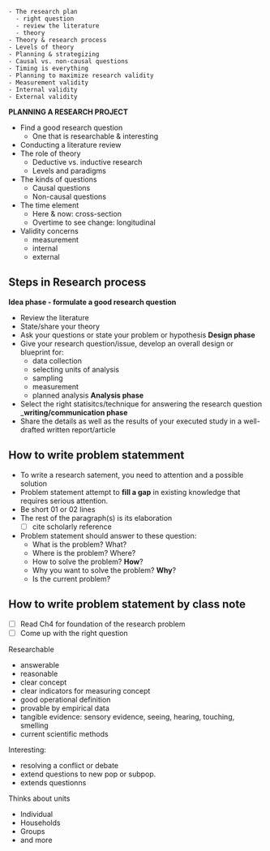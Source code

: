 ```
- The research plan
  - right question
  - review the literature
  - theory
- Theory & research process
- Levels of theory
- Planning & strategizing
- Causal vs. non-causal questions
- Timing is everything
- Planning to maximize research validity
- Measurement validity
- Internal validity
- External validity
```

__PLANNING A RESEARCH PROJECT__

- Find a good research question
  - One that is researchable & interesting
- Conducting a literature review
- The role of theory
  - Deductive vs. inductive research
  - Levels and paradigms
- The kinds of questions
  - Causal questions
  - Non-causal questions
- The time element
  - Here & now: cross-section
  - Overtime to see change: longitudinal
- Validity concerns
  - measurement
  - internal
  - external
## Steps in Research process
__Idea phase - formulate a good research question__
- Review the literature
- State/share your theory
- Ask your questions or state your problem or hypothesis
__Design phase__
- Give your research question/issue, develop an overall design or blueprint for:
  - data collection
  - selecting units of analysis
  - sampling
  - measurement
  - planned analysis
__Analysis phase__
- Select the right statisitcs/technique for answering the research question
___writing/communication phase__
- Share the details as well as the results of your executed study in a well-drafted written report/article


## How to write problem statemment
- To write a research satement, you need to attention and a possible solution
- Problem statement attempt to __fill a gap__ in existing knowledge that requires serious attention.
- Be short 01 or 02 lines
- The rest of the paragraph(s) is its elaboration
  - [ ] cite scholarly reference
- Problem statement should answer to these question:
    - What is the problem? What?
    - Where is the problem? Where?
    - How to solve the problem? **How**?
    - Why you want to solve the problem? **Why**?
    - Is the current problem?

## How to write problem statement by class note
- [ ] Read Ch4 for foundation of the research problem
- [ ] Come up with the right question

Researchable
- answerable
- reasonable
- clear concept
- clear indicators for measuring concept
- good operational definition
- provable by  empirical data
- tangible evidence: sensory evidence, seeing, hearing, touching, smelling
- current scientific methods

Interesting:
- resolving a conflict or debate
- extend questions to new pop or subpop.
- extends questionns

Thinks about units
- Individual
- Households
- Groups
- and more

